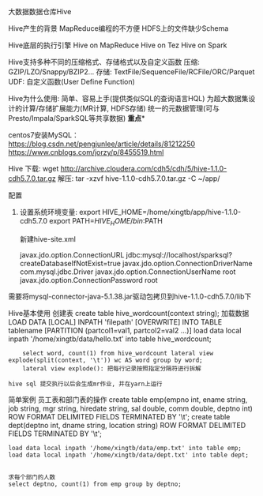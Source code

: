 大数据数据仓库Hive

Hive产生的背景
	MapReduce编程的不方便
	HDFS上的文件缺少Schema


Hive底层的执行引擎
	Hive on MapReduce
	Hive on Tez
	Hive on Spark

Hive支持多种不同的压缩格式、存储格式以及自定义函数
	压缩: GZIP/LZO/Snappy/BZIP2...
	存储: TextFile/SequenceFile/RCFile/ORC/Parquet
	UDF: 自定义函数(User Define Function)

Hive为什么使用:
	简单、容易上手(提供类似SQL的查询语言HQL)
	为超大数据集设计的计算/存储扩展能力(MR计算, HDFS存储)
	统一的元数据管理(可与Presto/Impala/SparkSQL等共享数据)   ********重点*********
	
	
centos7安装MySQL：https://blog.csdn.net/pengjunlee/article/details/81212250
				  https://www.cnblogs.com/jorzy/p/8455519.html

Hive 下载:
	wget http://archive.cloudera.com/cdh5/cdh/5/hive-1.1.0-cdh5.7.0.tar.gz
	解压: tar -xzvf hive-1.1.0-cdh5.7.0.tar.gz -C ~/app/

配置
1) 设置系统环境变量: 
	export HIVE_HOME=/home/xingtb/app/hive-1.1.0-cdh5.7.0
    export PATH=$HIVE_HOME/bin:$PATH

    新建hive-site.xml

    <property>
        <name>javax.jdo.option.ConnectionURL</name>
        <value>jdbc:mysql://localhost/sparksql?createDatabaseIfNotExist=true</value>
    </property>

    <property>
        <name>javax.jdo.option.ConnectionDriverName</name>
        <value>com.mysql.jdbc.Driver</value>
    </property>

    <property>
        <name>javax.jdo.option.ConnectionUserName</name>
        <value>root</value>
    </property>

    <property>
        <name>javax.jdo.option.ConnectionPassword</name>
        <value>root</value>
    </property>

需要将mysql-connector-java-5.1.38.jar驱动包拷贝到hive-1.1.0-cdh5.7.0/lib下

Hive基本使用
	创建表
		create table hive_wordcount(context string);
	加载数据
		LOAD DATA [LOCAL] INPATH 'filepath' [OVERWRITE] INTO TABLE tablename [PARTITION (partcol1=val1, partcol2=val2 ...)]
		load data local inpath '/home/xingtb/data/hello.txt' into table hive_wordcount;

		select word, count(1) from hive_wordcount lateral view explode(split(context, '\t')) wc AS word group by word;
		lateral view explode(): 把每行记录按照指定分隔符进行拆解

	hive sql 提交执行以后会生成mr作业, 并在yarn上运行

简单案例
	员工表和部门表的操作
	create table emp(empno int, ename string, job string, mgr string, hiredate string, sal double, comm double, deptno int) ROW FORMAT DELIMITED FIELDS TERMINATED BY '\t';
	create table dept(deptno int, dname string, location string) ROW FORMAT DELIMITED FIELDS TERMINATED BY '\t';

	load data local inpath '/home/xingtb/data/emp.txt' into table emp;
	load data local inpath '/home/xingtb/data/dept.txt' into table dept;
	

	求每个部门的人数
	select deptno, count(1) from emp group by deptno;